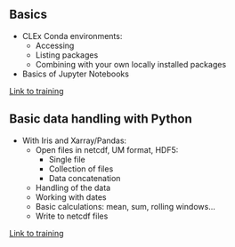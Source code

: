 ## Basics

 * CLEx Conda environments:
     * Accessing
     * Listing packages
     * Combining with your own locally installed packages
 * Basics of Jupyter Notebooks

[Link to training](???)

## Basic data handling with Python

 * With Iris and Xarray/Pandas:
     * Open files in netcdf, UM format, HDF5:
        * Single file
        * Collection of files
        * Data concatenation
     * Handling of the data 
     * Working with dates
     * Basic calculations: mean, sum, rolling windows...
     * Write to netcdf files

[Link to training](???)
